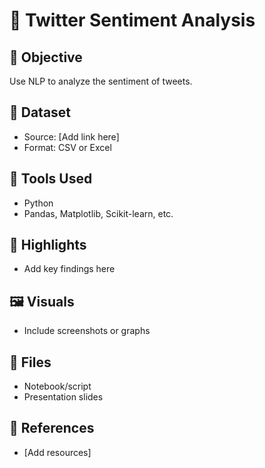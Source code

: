 # 💬 Twitter Sentiment Analysis

## 📌 Objective
Use NLP to analyze the sentiment of tweets.

## 📁 Dataset
- Source: [Add link here]
- Format: CSV or Excel

## 🔧 Tools Used
- Python
- Pandas, Matplotlib, Scikit-learn, etc.

## 🧠 Highlights
- Add key findings here

## 🖼️ Visuals
- Include screenshots or graphs

## 📂 Files
- Notebook/script
- Presentation slides

## 📎 References
- [Add resources]
